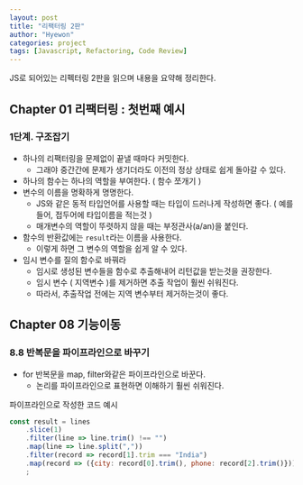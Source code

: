 ```yaml
---
layout: post
title: "리팩터링 2판"
author: "Hyewon"
categories: project
tags: [Javascript, Refactoring, Code Review]
---
```


JS로 되어있는 리펙터링 2판을 읽으며 내용을 요약해 정리한다.

## Chapter 01 리팩터링 : 첫번째 예시

### 1단계. 구조잡기

- 하나의 리팩터링을 문제없이 끝낼 때마다 커밋한다.
  - 그래야 중간간에 문제가 생기더라도 이전의 정상 상태로 쉽게 돌아갈 수 있다.
- 하나의 함수는 하나의 역할을 부여한다. ( 함수 쪼개기 )
- 변수의 이름을 명확하게 명명한다.
  - JS와 같은 동적 타입언어를 사용할 때는 타입이 드러나게 작성하면 좋다. ( 예를들어, 접두어에 타입이름을 적는것 )
  - 매개변수의 역할이 뚜렷하지 않을 때는 부정관사(a/an)을 붙인다.
- 함수의 반환값에는 `result`라는 이름을 사용한다.
  - 이렇게 하면 그 변수의 역할을 쉽게 알 수 있다.
- 임시 변수를 질의 함수로 바꿔라
  - 임시로 생성된 변수들을 함수로 추출해내어 리턴값을 받는것을 권장한다.
  - 임시 변수 ( 지역변수 )를 제거하면 추출 작업이 훨씬 쉬워진다.
  - 따라서, 추출작업 전에는 지역 변수부터 제거하는것이 좋다.

## Chapter 08 기능이동

### 8.8 반복문을 파이프라인으로 바꾸기

- for 반복문을 map, filter와같은 파이프라인으로 바꾼다.
    - 논리를 파이프라인으로 표현하면 이해하기 훨씬 쉬워진다.
    

파이프라인으로 작성한 코드 예시

```jsx
const result = lines
	.slice(1)
	.filter(line => line.trim() !== "")
	.map(line => line.split(","))
	.filter(record => record[1].trim === "India")
	.map(record => ({city: record[0].trim(), phone: record[2].trim()}))
	;
```
